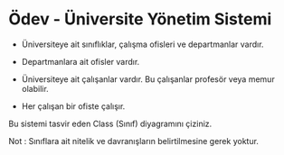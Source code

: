 # Ödev - Üniversite Yönetim Sistemi
-  Üniversiteye ait sınıflıklar, çalışma ofisleri ve departmanlar vardır.

-  Departmanlara ait ofisler vardır.

-  Üniversiteye ait çalışanlar vardır. Bu çalışanlar profesör veya memur olabilir.

-  Her çalışan bir ofiste çalışır.

Bu sistemi tasvir eden Class (Sınıf) diyagramını çiziniz.

Not : Sınıflara ait nitelik ve davranışların belirtilmesine gerek yoktur.
